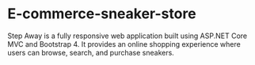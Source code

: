 # E-commerce-sneaker-store
Step Away is a fully responsive web application built using ASP.NET Core MVC and Bootstrap 4. It provides an online shopping experience where users can browse, search, and purchase sneakers.
